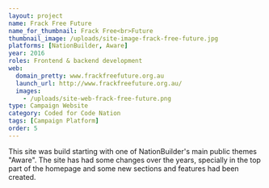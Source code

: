 ```yaml
---
layout: project
name: Frack Free Future
name_for_thumbnail: Frack Free<br>Future
thumbnail_image: /uploads/site-image-frack-free-future.jpg
platforms: [NationBuilder, Aware]
year: 2016
roles: Frontend & backend development
web:
  domain_pretty: www.frackfreefuture.org.au
  launch_url: http://www.frackfreefuture.org.au/
  images:
    - /uploads/site-web-frack-free-future.png
type: Campaign Website
category: Coded for Code Nation
tags: [Campaign Platform]
order: 5
---
```


This site was build starting with one of NationBuilder's main public themes "Aware". The site has had some changes over the years, specially in the top part of the homepage and some new sections and features had been created.